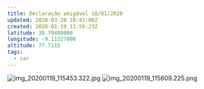```yaml
---
title: Declaração amigável 18/01/2020
updated: 2020-03-20 18:41:06Z
created: 2020-01-19 11:56:23Z
latitude: 38.79480000
longitude: -9.11327000
altitude: 77.7115
tags:
  - car
---
```


![img_20200119_115453.322.jpg](img_20200119_115453.322.jpg)
![img_20200119_115609.225.png](img_20200119_115609.225.png)